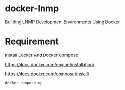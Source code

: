 # docker-lnmp
Building LNMP Development Environments Using Docker

# Requirement

Install Docker And Docker Compose

https://docs.docker.com/engine/installation/

https://docs.docker.com/compose/install/

```
docker-compose up
```
